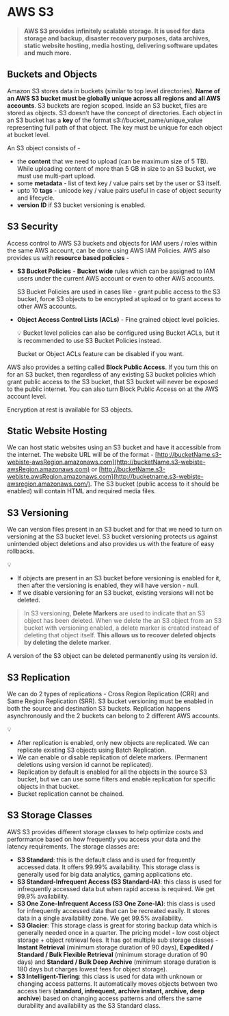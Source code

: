 # AWS S3

> **AWS S3 provides infinitely scalable storage. It is used for data storage and backup, disaster recovery purposes, data archives, static website hosting, media hosting, delivering software updates and much more.**
> 

## Buckets and Objects

Amazon S3 stores data in buckets (similar to top level directories). **Name of an AWS S3 bucket must be globally unique across all regions and all AWS accounts**. S3 buckets are region scoped. Inside an S3 bucket, files are stored as objects. S3 doesn’t have the concept of directories. Each object in an S3 bucket has a **key** of the format s3://bucket_name/unique_value representing full path of that object. The key must be unique for each object at bucket level.

An S3 object consists of -

- the **content** that we need to upload (can be maximum size of 5 TB). While uploading content of more than 5 GB in size to an S3 bucket, we must use multi-part upload.
- some **metadata** - list of text key / value pairs set by the user or S3 itself.
- upto 10 **tags** - unicode key / value pairs useful in case of object security and lifecycle.
- **version ID** if S3 bucket versioning is enabled.

## S3 Security

Access control to AWS S3 buckets and objects for IAM users / roles within the same AWS account, can be done using AWS IAM Policies. AWS also provides us with **resource based policies** -

- **S3 Bucket Policies** - **Bucket wide** rules which can be assigned to IAM users under the current AWS account or even to other AWS accounts.
    
    S3 Bucket Policies are used in cases like - grant public access to the S3 bucket, force S3 objects to be encrypted at upload or to grant access to other AWS accounts.
    
- **Object Access Control Lists (ACLs)** - Fine grained object level policies.
    
    <aside>
    💡 Bucket level policies can also be configured using Bucket ACLs, but it is recommended to use S3 Bucket Policies instead.
    
    </aside>
    
    Bucket or Object ACLs feature can be disabled if you want.
    

AWS also provides a setting called **Block Public Access**. If you turn this on for an S3 bucket, then regardless of any existing S3 bucket policies which grant public access to the S3 bucket, that S3 bucket will never be exposed to the public internet. You can also turn Block Public Access on at the AWS account level.

Encryption at rest is available for S3 objects.

## Static Website Hosting

We can host static websites using an S3 bucket and have it accessible from the internet. The website URL will be of the format - [http://bucketName.s3-webiste-awsRegion.amazonaws.com](http://bucketName.s3-webiste-awsRegion.amazonaws.com) or [http://bucketName.s3-webiste.awsRegion.amazonaws.com](http://bucketname.s3-webiste-awsregion.amazonaws.com/). The S3 bucket (public access to it should be enabled) will contain HTML and required media files.

## S3 Versioning

We can version files present in an S3 bucket and for that we need to turn on versioning at the S3 bucket level. S3 bucket versioning protects us against unintended object deletions and also provides us with the feature of easy rollbacks.

<aside>
💡

- If objects are present in an S3 bucket before versioning is enabled for it, then after the versioning is enabled, they will have version - null.
- If we disable versioning for an S3 bucket, existing versions will not be deleted.
</aside>

> In S3 versioning, **Delete Markers** are used to indicate that an S3 object has been deleted. When we delete the an S3 object from an S3 bucket with versioning enabled, a delete marker is created instead of deleting that object itself. **This allows us to recover deleted objects by deleting the delete marker**.
> 

A version of the S3 object can be deleted permanently using its version id.

## S3 Replication

We can do 2 types of replications - Cross Region Replication (CRR) and Same Region Replication (SRR). S3 bucket versioning must be enabled in both the source and destination S3 buckets. Replication happens asynchronously and the 2 buckets can belong to 2 different AWS accounts.

<aside>
💡

- After replication is enabled, only new objects are replicated. We can replicate existing S3 objects using Batch Replication.
- We can enable or disable replication of delete markers. (Permanent deletions using version id cannot be replicated).
- Replication by default is enabled for all the objects in the source S3 bucket, but we can use some filters and enable replication for specific objects in that bucket.
- Bucket replication cannot be chained.
</aside>

## S3 Storage Classes

AWS S3 provides different storage classes to help optimize costs and performance based on how frequently you access your data and the latency requirements. The storage classes are:

- **S3 Standard**: this is the default class and is used for frequently accessed data. It offers 99.99% availability. This storage class is generally used for big data analytics, gaming applications etc.
- **S3 Standard-Infrequent Access (S3 Standard-IA)**: this class is used for infrequently accessed data but when rapid access is required. We get 99.9% availability.
- **S3 One Zone-Infrequent Access (S3 One Zone-IA)**: this class is used for infrequently accessed data that can be recreated easily. It stores data in a single availability zone. We get 99.5% availability.
- **S3 Glacier**: This storage class is great for storing backup data which is generally needed once in a quarter. The pricing model - low cost object storage + object retrieval fees. It has got multiple sub storage classes - **Instant Retrieval** (minimum storage duration of 90 days), **Expedited / Standard / Bulk Flexible Retrieval** (minimum storage duration of 90 days) and **Standard / Bulk Deep Archive** (minimum storage duration is 180 days but charges lowest fees for object storage).
- **S3 Intelligent-Tiering**: this class is used for data with unknown or changing access patterns. It automatically moves objects between two access tiers (**standard, infrequent, archive instant, archive, deep archive**) based on changing access patterns and offers the same durability and availability as the S3 Standard class.
